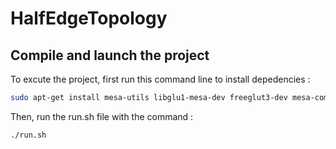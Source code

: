# HalfEdgeTopology

## Compile and launch the project
To excute the project, first run this command line to install depedencies :

```sh
sudo apt-get install mesa-utils libglu1-mesa-dev freeglut3-dev mesa-common-dev
```
Then, run the run.sh file with the command :

```sh
./run.sh
```
